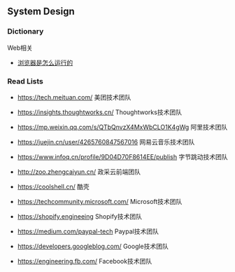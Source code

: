 System Design
---

### Dictionary

Web相关
- [浏览器是怎么运行的](./doc/%E6%B5%8F%E8%A7%88%E5%99%A8%E6%98%AF%E6%80%8E%E4%B9%88%E8%BF%90%E8%A1%8C%E7%9A%84.md)


### Read Lists

- https://tech.meituan.com/ 美团技术团队
- https://insights.thoughtworks.cn/ Thoughtworks技术团队
- https://mp.weixin.qq.com/s/QTbQnvzX4MxWbCLO1K4gWg 阿里技术团队
- https://juejin.cn/user/4265760847567016 网易云音乐技术团队
- https://www.infoq.cn/profile/9D04D70F8614EE/publish 字节跳动技术团队
- http://zoo.zhengcaiyun.cn/ 政采云前端团队
- https://coolshell.cn/ 酷壳


- https://techcommunity.microsoft.com/ Microsoft技术团队
- https://shopify.engineeing Shopify技术团队
- https://medium.com/paypal-tech Paypal技术团队
- https://developers.googleblog.com/ Google技术团队
- https://engineering.fb.com/ Facebook技术团队

